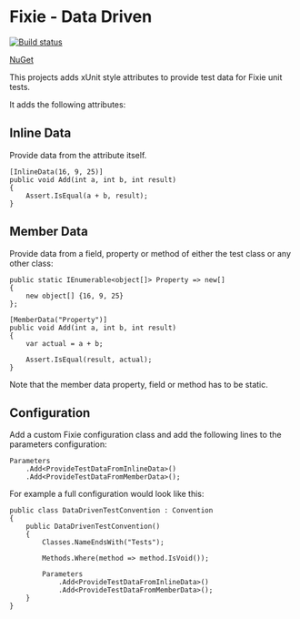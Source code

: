# Fixie - Data Driven #

[![Build status](https://ci.appveyor.com/api/projects/status/fa6k4yw9h5fmg1i5?svg=true)](https://ci.appveyor.com/project/EliotJones/fixie-datadriven)

[NuGet][NuGet]

This projects adds xUnit style attributes to provide test data for Fixie unit tests.

It adds the following attributes:

## Inline Data ##

Provide data from the attribute itself.

	[InlineData(16, 9, 25)]
	public void Add(int a, int b, int result)
	{
	    Assert.IsEqual(a + b, result);
	} 

## Member Data ##

Provide data from a field, property or method of either the test class or any other class:

    public static IEnumerable<object[]> Property => new[]
    {
        new object[] {16, 9, 25}
    };

    [MemberData("Property")]
    public void Add(int a, int b, int result)
    {
        var actual = a + b;

        Assert.IsEqual(result, actual);
    }

Note that the member data property, field or method has to be static.

## Configuration ##

Add a custom Fixie configuration class and add the following lines to the parameters configuration:

    Parameters
        .Add<ProvideTestDataFromInlineData>()
        .Add<ProvideTestDataFromMemberData>();

For example a full configuration would look like this:

    public class DataDrivenTestConvention : Convention
    {
        public DataDrivenTestConvention()
        {
            Classes.NameEndsWith("Tests");

            Methods.Where(method => method.IsVoid());

            Parameters
                .Add<ProvideTestDataFromInlineData>()
                .Add<ProvideTestDataFromMemberData>();
        }
    }
    
[NuGet]: https://www.nuget.org/packages/UglyToad.Fixie.DataDriven/
